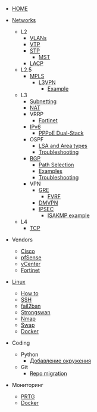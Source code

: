 <!-- docs/_sidebar.md -->


* [HOME](./)

* [Networks](./Networks/routing_protocols_AD)
  * L2
    * [VLANs](./Networks/VLANs/common)
    * [VTP](./Networks/VLANs/vtp)
    * [STP](./Networks/STP/common)
      * [MST](./Networks/STP/mstp)
    * [LACP](./Networks/LACP/config_guide)
  * L2.5
    * [MPLS](./Networks/MPLS/common)
      * [L3VPN](./Networks/MPLS/l3vpn)
        * [Example](./Networks/MPLS/prod_example)
  * L3
    * [Subnetting](./Networks/subneting)
    * [NAT](./Networks/NAT/common)
    * VRRP
      * [Fortinet](./Networks/VRRP/fortinet_example)
    * [IPv6](./Networks/IPv6/basic)
      * [PPPoE Dual-Stack](./Networks/IPv6/pppoe_dual-stack)
    * OSPF
      * [LSA and Area types](./Networks/OSPF/LSA_and_areas)
      * [Troubleshooting](./Networks/OSPF/troubleshoot)
    * [BGP](./Networks/BGP/main_features)
      * [Path Selection](./Networks/BGP/bgp_path_selection)
      * [Examples](./Networks/BGP/bgp_examples)
      * [Troubleshooting](./Networks/BGP/troubleshooting)
    * VPN
      * [GRE](./Networks/VPN/gre)
        * [FVRF](./Networks/VPN/fvrf)
      * [DMVPN](./Networks/VPN/dmvpn)
      * [IPSEC](./Networks/VPN/ipsec)
        * [ISAKMP example](./Networks/VPN/isakmp_example)
  * L4
    * [TCP](./Networks/L4/tcp)
* Vendors
  * [Cisco](./Networks/Vendors/cisco)
  * [pfSense](./Networks/Vendors/pfSense)
  * [vCenter](./vCenter)
  * [Fortinet](./Networks/Vendors/fortigate.md)
* [Linux](./Linux/begin)
  * [How to](./Linux/how_to)
  * [SSH](./Linux/ssh.md)
  * [fail2ban](./Linux/fail2ban)
  * [Strongswan](./Linux/strongswan)
  * [Nmap](./Linux/nmap)
  * [Swap](./Linux/swap)
  * [Docker](./Linux/docker.md)
* Coding
  * Python
    * [Добавление окружения](./Coding/Python/create_environment)
  * Git
    * [Repo migration](./Coding/Git/migration)
* Мониторинг
  * [PRTG](./Мониторинг/prtg.md)
  * [Docker](./Мониторинг/Создание%20TLS%20сертификатов%20для%20подключения%20к%20Docker.md)